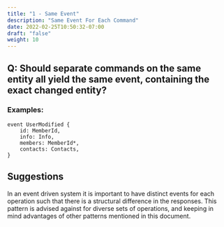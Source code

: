 ```yaml
---
title: "1 - Same Event"
description: "Same Event For Each Command"
date: 2022-02-25T10:50:32-07:00
draft: "false"
weight: 10
---
```


## Q: Should separate commands on the same entity all yield the same event, containing the exact changed entity?

### Examples:

```
event UserModified {
    id: MemberId,
    info: Info,
    members: MemberId*,
    contacts: Contacts,
}
```

## Suggestions

In an event driven system it is important to have distinct events for each operation such that there is a
structural difference in the responses. This pattern is advised against for diverse sets of operations, and
keeping in mind advantages of other patterns mentioned in this document.

